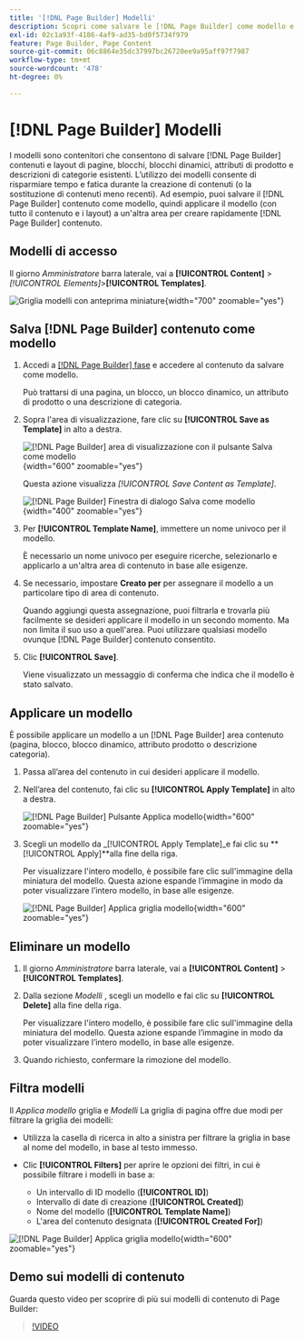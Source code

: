 ```yaml
---
title: '[!DNL Page Builder] Modelli'
description: Scopri come salvare le [!DNL Page Builder] come modello e quindi applicare il modello a un'altra area.
exl-id: 02c1a93f-4186-4af9-ad35-bd0f5734f979
feature: Page Builder, Page Content
source-git-commit: 06c8864e35dc37997bc26720ee9a95aff97f7987
workflow-type: tm+mt
source-wordcount: '478'
ht-degree: 0%

---
```


# [!DNL Page Builder] Modelli

I modelli sono contenitori che consentono di salvare [!DNL Page Builder] contenuti e layout di pagine, blocchi, blocchi dinamici, attributi di prodotto e descrizioni di categorie esistenti. L’utilizzo dei modelli consente di risparmiare tempo e fatica durante la creazione di contenuti (o la sostituzione di contenuti meno recenti). Ad esempio, puoi salvare il [!DNL Page Builder] contenuto come modello, quindi applicare il modello (con tutto il contenuto e i layout) a un&#39;altra area per creare rapidamente [!DNL Page Builder] contenuto.

## Modelli di accesso

Il giorno _Amministratore_ barra laterale, vai a **[!UICONTROL Content]** > _[!UICONTROL Elements]_>**[!UICONTROL Templates]**.

![Griglia modelli con anteprima miniature](./assets/templates-list.png){width="700" zoomable="yes"}

## Salva [!DNL Page Builder] contenuto come modello

1. Accedi a [[!DNL Page Builder] fase](workspace.md#stage) e accedere al contenuto da salvare come modello.

   Può trattarsi di una pagina, un blocco, un blocco dinamico, un attributo di prodotto o una descrizione di categoria.

1. Sopra l&#39;area di visualizzazione, fare clic su **[!UICONTROL Save as Template]** in alto a destra.

   ![[!DNL Page Builder] area di visualizzazione con il pulsante Salva come modello](./assets/pb-templates-saveastemplate-button.png){width="600" zoomable="yes"}

   Questa azione visualizza _[!UICONTROL Save Content as Template]_.

   ![[!DNL Page Builder] Finestra di dialogo Salva come modello](./assets/pb-templates-save-dialog.png){width="400" zoomable="yes"}

1. Per **[!UICONTROL Template Name]**, immettere un nome univoco per il modello.

   È necessario un nome univoco per eseguire ricerche, selezionarlo e applicarlo a un&#39;altra area di contenuto in base alle esigenze.

1. Se necessario, impostare **Creato per** per assegnare il modello a un particolare tipo di area di contenuto.

   Quando aggiungi questa assegnazione, puoi filtrarla e trovarla più facilmente se desideri applicare il modello in un secondo momento. Ma non limita il suo uso a quell&#39;area. Puoi utilizzare qualsiasi modello ovunque [!DNL Page Builder] contenuto consentito.

1. Clic **[!UICONTROL Save]**.

   Viene visualizzato un messaggio di conferma che indica che il modello è stato salvato.

## Applicare un modello

È possibile applicare un modello a un [!DNL Page Builder] area contenuto (pagina, blocco, blocco dinamico, attributo prodotto o descrizione categoria).

1. Passa all’area del contenuto in cui desideri applicare il modello.

1. Nell’area del contenuto, fai clic su **[!UICONTROL Apply Template]** in alto a destra.

   ![[!DNL Page Builder] Pulsante Applica modello](./assets/pb-templates-applytemplate-button.png){width="600" zoomable="yes"}

1. Scegli un modello da _[!UICONTROL Apply Template]_e fai clic su **[!UICONTROL Apply]**alla fine della riga.

   Per visualizzare l&#39;intero modello, è possibile fare clic sull&#39;immagine della miniatura del modello. Questa azione espande l’immagine in modo da poter visualizzare l’intero modello, in base alle esigenze.

   ![[!DNL Page Builder] Applica griglia modello](./assets/pb-templates-apply-slideout-nofilters.png){width="600" zoomable="yes"}

## Eliminare un modello

1. Il giorno _Amministratore_ barra laterale, vai a **[!UICONTROL Content]** > **[!UICONTROL Templates]**.

1. Dalla sezione _Modelli_ , scegli un modello e fai clic su **[!UICONTROL Delete]** alla fine della riga.

   Per visualizzare l&#39;intero modello, è possibile fare clic sull&#39;immagine della miniatura del modello. Questa azione espande l’immagine in modo da poter visualizzare l’intero modello, in base alle esigenze.

1. Quando richiesto, confermare la rimozione del modello.

## Filtra modelli

Il _Applica modello_ griglia e _Modelli_ La griglia di pagina offre due modi per filtrare la griglia dei modelli:

- Utilizza la casella di ricerca in alto a sinistra per filtrare la griglia in base al nome del modello, in base al testo immesso.

- Clic **[!UICONTROL Filters]** per aprire le opzioni dei filtri, in cui è possibile filtrare i modelli in base a:

   - Un intervallo di ID modello (**[!UICONTROL ID]**)
   - Intervallo di date di creazione (**[!UICONTROL Created]**)
   - Nome del modello (**[!UICONTROL Template Name]**)
   - L&#39;area del contenuto designata (**[!UICONTROL Created For]**)

![[!DNL Page Builder] Applica griglia modello](./assets/pb-templates-apply-slideout-withfilters.png){width="600" zoomable="yes"}

## Demo sui modelli di contenuto

Guarda questo video per scoprire di più sui modelli di contenuto di Page Builder:

>[!VIDEO](https://video.tv.adobe.com/v/343787?quality=12)
